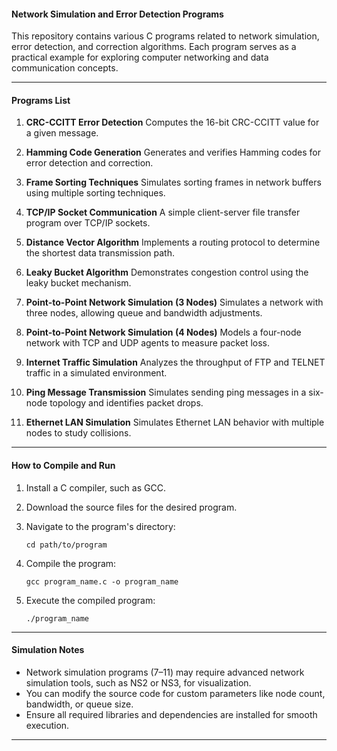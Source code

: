 #### Network Simulation and Error Detection Programs

This repository contains various C programs related to network simulation, error detection, and correction algorithms. Each program serves as a practical example for exploring computer networking and data communication concepts.

---

#### Programs List

1. **CRC-CCITT Error Detection**
   Computes the 16-bit CRC-CCITT value for a given message.

2. **Hamming Code Generation**
   Generates and verifies Hamming codes for error detection and correction.

3. **Frame Sorting Techniques**
   Simulates sorting frames in network buffers using multiple sorting techniques.

4. **TCP/IP Socket Communication**
   A simple client-server file transfer program over TCP/IP sockets.

5. **Distance Vector Algorithm**
   Implements a routing protocol to determine the shortest data transmission path.

6. **Leaky Bucket Algorithm**
   Demonstrates congestion control using the leaky bucket mechanism.

7. **Point-to-Point Network Simulation (3 Nodes)**
   Simulates a network with three nodes, allowing queue and bandwidth adjustments.

8. **Point-to-Point Network Simulation (4 Nodes)**
   Models a four-node network with TCP and UDP agents to measure packet loss.

9. **Internet Traffic Simulation**
   Analyzes the throughput of FTP and TELNET traffic in a simulated environment.

10. **Ping Message Transmission**
    Simulates sending ping messages in a six-node topology and identifies packet drops.

11. **Ethernet LAN Simulation**
    Simulates Ethernet LAN behavior with multiple nodes to study collisions.

---

#### How to Compile and Run

1. Install a C compiler, such as GCC.
2. Download the source files for the desired program.
3. Navigate to the program's directory:

   ```
   cd path/to/program
   ```
4. Compile the program:

   ```
   gcc program_name.c -o program_name
   ```
5. Execute the compiled program:

   ```
   ./program_name
   ```

---

#### Simulation Notes

* Network simulation programs (7–11) may require advanced network simulation tools, such as NS2 or NS3, for visualization.
* You can modify the source code for custom parameters like node count, bandwidth, or queue size.
* Ensure all required libraries and dependencies are installed for smooth execution.

---


